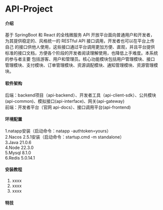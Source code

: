 # API-Project

#### 介绍
基于 SpringBoot 和 React 的全栈微服务 API 开放平台面向普通用户和开发者，为其提供稳定的、风格统一的 RESTful API 接口调用，开发者也可以在平台上传自己
的接口供他人使用，这些接口通过平台调用更加方便、直观，并且平台提供标准的接口文档，方便各个阶段的开发者阅读理解使用，也降低上手难度。本系统的参与者主要
包括游客、用户和管理员。核心功能模块包括用户管理模块、接口管理模块、支付模块、订单管理模块、资源调配模块、通知管理模块、资源管理模块。

#### 软件架构
后端：backend项目（api-backend）、开发者工具（api-client-sdk）、公共模块(api-common)、模拟接口(api-interface)、网关(api-gateway)  
前端：开发者平台（官网 api-docs）、接口调用平台(api-frontend)

#### 环境配置
1.natapp安装（启动命令：natapp -authtoken=yours）  
2.Nacos 2.5.1安装（启动命令：startup.cmd -m standalone）  
3.Java 21.0.6  
4.Node 22.3.0  
5.Mysql 8.1.0  
6.Redis 5.0.14.1  
 
#### 安装教程

1.  xxxx
2.  xxxx
3.  xxxx




#### 特技

